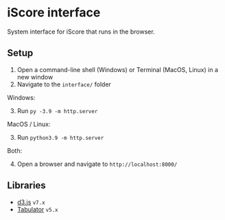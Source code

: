 # iScore interface

System interface for iScore that runs in the browser.

## Setup

1. Open a command-line shell (Windows) or Terminal (MacOS, Linux) in a new window
2. Navigate to the `interface/` folder

Windows:

3. Run `py -3.9 -m http.server`

MacOS / Linux:

3. Run `python3.9 -m http.server`

Both:

4. Open a browser and navigate to `http://localhost:8000/`

## Libraries

- [d3.js](https://d3js.org/) `v7.x`
- [Tabulator](https://tabulator.info/) `v5.x`
